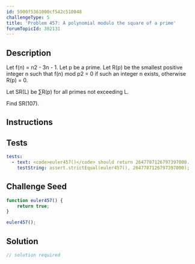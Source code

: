 ```yaml
---
id: 5900f5361000cf542c510048
challengeType: 5
title: 'Problem 457: A polynomial modulo the square of a prime'
forumTopicId: 302131
---
```


## Description
<section id='description'>
Let f(n) = n2 - 3n - 1.
Let p be a prime.
Let R(p) be the smallest positive integer n such that f(n) mod p2 = 0 if such an integer n exists, otherwise R(p) = 0.


Let SR(L) be ∑R(p) for all primes not exceeding L.


Find SR(107).
</section>

## Instructions
<section id='instructions'>

</section>

## Tests
<section id='tests'>

```yml
tests:
  - text: <code>euler457()</code> should return 2647787126797397000.
    testString: assert.strictEqual(euler457(), 2647787126797397000);

```

</section>

## Challenge Seed
<section id='challengeSeed'>

<div id='js-seed'>

```js
function euler457() {
    return true;
}

euler457();
```

</div>



</section>

## Solution
<section id='solution'>

```js
// solution required
```

</section>
